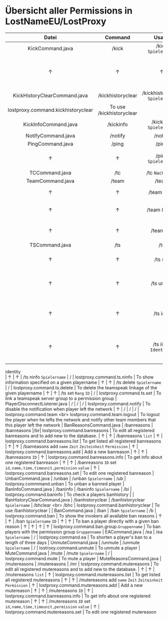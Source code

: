 # Übersicht aller Permissions in LostNameEU/LostProxy

| Datei | Command | Usage | Alias | Permission | Beschreibung |    
| :-: | :-: | :-: | :-: | :-: | :-:    
| KickCommand.java | /kick | /kick `Spielername` | / | lostproxy.command.kick | To use /kick |    
| ↑ | ↑ | ↑ | ↑ | lostproxy.command.kick.`group` | Permission to kick players with the permission group `group` |    
| KickHistoryClearCommand.java | /kickhistoryclear | /kickhistoryclear `Spielername` | /khclear <br\> /khc |  
lostproxy.command.kickhistoryclear | To use /kickhistoryclear |    
| KickInfoCommand.java | /kickinfo | /kickinfo `Spielername` | /ki | lostproxy.command.kickinfo | To use /kickinfo |    
| NotifyCommand.java | /notify | /notify | /benachrichtigung | lostproxy.command.notify | To use /notify    
| PingCommand.java | /ping | /ping | / | lostproxy.command.ping | To use /ping    
| ↑ | ↑ | /ping `Spielername` | / | lostproxy.command.ping.other | To see the ping from other players    
| TCCommand.java | /tc | /tc `Nachricht` | /teamchat | lostproxy.command.tc | To use /tc    
| TeamCommand.java | /team | /team | / | lostproxy.command.team | To use /team    
| ↑ | ↑ | /team login | / | lostproxy.command.team.login | To login to the tm-system    
| ↑ | ↑ | /team logout | / | lostproxy.command.team.logout | To logout from the tm-system    
| ↑ | ↑ | /team list | / | lostproxy.command.team.list | To list all online team members    
| TSCommand.java | /ts | /ts | / | lostproxy.command.ts | To use /ts    
| ↑ | ↑ | /ts set | / | lostproxy.command.ts | To link a teamspeak identity    
| ↑ | ↑ | /ts unlink | / | lostproxy.command.ts | To unlink a linked teamspeak identity    
| ↑ | ↑ | /ts info | / | lostproxy.command.ts | To display teamspeak linkage specific information    
| ↑ | ↑ | /ts iinfo `Identität` | / | lostproxy.command.ts.iinfo | To show information specified on a given teamspeak
identity    
| ↑ | ↑ | /ts ninfo `Spielername` | / | lostproxy.command.ts.ninfo | To show information specified on a given playername
| ↑ | ↑ | /ts delete `Spielername` | / | lostproxy.command.ts.delete | To delete the teamspeak linkage of the given
playername | ↑ | ↑ | /ts set `Rang` `ID` | / | lostproxy.command.ts.set | To link a teamspeak server group to a
permission group | PlayerDisconnectListener.java | / | / | / | lostproxy.command.notify | To disable the notification
when player left the network | ↑ | / | / | / | lostproxy.command.team <br\> lostproxy.command.team.logout | To logout
the player when he lefts the network and notify other team members that this player left the network |
BanReasonsCommand.java | /banreasons | /banreasons |/br| lostproxy.command.banreasons | To edit all registered
banreasons and to add new to the database. | ↑ | ↑ | /banreasons `list` | ↑ | lostproxy.command.banreasons.list | To get
listed all registered banreasons | ↑ | ↑ | /banreasons add `name` `Zeit` `Zeiteinheit` `Permission` | ↑ |
lostproxy.command.banreasons.add | Add a new banreason | ↑ | ↑ | /banreasons `ID` | ↑ |
lostproxy.command.banreasons.info | To get info about one registered banreason | ↑ | ↑ | /banreasons `ID`
set `id,name,time,timeunit,permission` `value` | ↑ | lostproxy.command.banreasons.set | To edit one registered banreason
| UnbanCommand.java | /unban | /unban `Spielername` | /ub | lostproxy.commmand.unban | To unban a banned player |
BanInfoCommand.java | /baninfo | /baninfo `Spielername` | /bi | lostproxy.command.baninfo | To check a players
banhistory | | BanHistoryClearCommand.java | /banhistoryclear | /banhistoryclear `Spielername` | /bhclear <br\> /bhc |
lostproxy.command.banhistoryclear | To use /banhistoryclear | | BanCommand.java | /ban | /ban `Spielername` | /b |
lostproxy.command.ban | To show the invokers all available ban reasons | ↑ | ↑ | /ban `Spielername` `ID` | ↑ | ↑ | To
ban a player directly with a given ban reason | ↑ | ↑ | ↑ | ↑ | lostproxy.command.ban.group.`Gruppenname` | To ban
players with the permission group `Gruppenname`
| EACommand.java | /ea | /ea `Spielername` | / | lostproxy.command.ea | To shorten a player's ban to a length of three
days | UnmuteCommand.java | /unmute | /unmute `Spielername` | / | lostroxy.command.unmute | To unmute a player |
MuteCommand.java | /mute | /mute `Spielername` | / | lostproxy.command.mute | To mute a player | MuteReasonsCommand.java
| /mutereasons | /mutereasons | /mr | lostproxy.command.mutereasons | To edit all registered mutereasons and to add new
to the database. | ↑ | ↑ | /mutereasons `list` | ↑ | lostproxy.command.mutereasons.list | To get listed all registered
mutereasons | ↑ | ↑ | /mutereasons add `name` `Zeit` `Zeiteinheit` `Permission` | ↑ | lostproxy.command.mutereasons.add
| Add a new mutereason | ↑ | ↑ | /mutereasons `ID` | ↑ | lostproxy.command.banreasons.info | To get info about one
registered mutereason | ↑ | ↑ | /mutereasons `ID` set `id,name,time,timeunit,permission` `value` | ↑ |
lostproxy.command.mutereasons.set | To edit one registered mutereason